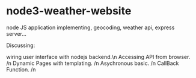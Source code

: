 # node3-weather-website
node JS application implementing, geocoding, weather api, express server...


Discussing:

wiring user interface with nodejs backend.\n
Accessing API from browser. /n
Dynamic Pages with templating. /n
Asychronous basic. /n
CallBack Function. /n

